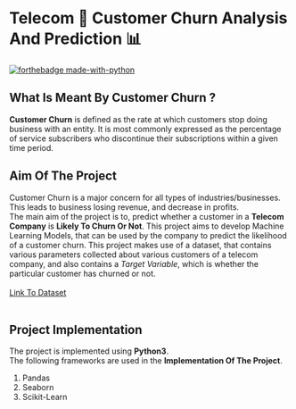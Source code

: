 # Telecom :iphone: Customer Churn Analysis And Prediction :bar_chart:
[![forthebadge made-with-python](http://ForTheBadge.com/images/badges/made-with-python.svg)](https://www.python.org/)
## What Is Meant By Customer Churn ?
**Customer Churn** is defined as the rate at which customers stop doing business with an entity. It is most commonly expressed as the percentage of service subscribers who discontinue their subscriptions within a given time period.
## Aim Of The Project
Customer Churn is a major concern for all types of industries/businesses. This leads to business losing revenue, and decrease in profits.<br>
The main aim of the project is to, predict whether a customer in a **Telecom Company** is **Likely To Churn Or Not**. This project aims to develop Machine Learning Models, that can be used by the company to predict the likelihood of a customer churn. This project makes use of a dataset, that contains various parameters collected about various customers of a telecom company, and also contains a *Target Variable*, which is whether the particular customer has churned or not.<br>
<br>[Link To Dataset](https://www.kaggle.com/blastchar/telco-customer-churn)<br><br>
## Project Implementation
The project is implemented using **Python3**.<br>
The following frameworks are used in the **Implementation Of The Project**.<br>
1. Pandas
2. Seaborn
3. Scikit-Learn

